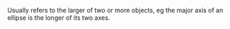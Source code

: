 Usually refers to the larger of two or more objects, eg the major axis
of an ellipse is the longer of its two axes.
